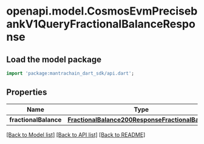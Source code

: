 # openapi.model.CosmosEvmPrecisebankV1QueryFractionalBalanceResponse

## Load the model package
```dart
import 'package:mantrachain_dart_sdk/api.dart';
```

## Properties
Name | Type | Description | Notes
------------ | ------------- | ------------- | -------------
**fractionalBalance** | [**FractionalBalance200ResponseFractionalBalance**](FractionalBalance200ResponseFractionalBalance.md) |  | [optional] 

[[Back to Model list]](../README.md#documentation-for-models) [[Back to API list]](../README.md#documentation-for-api-endpoints) [[Back to README]](../README.md)


